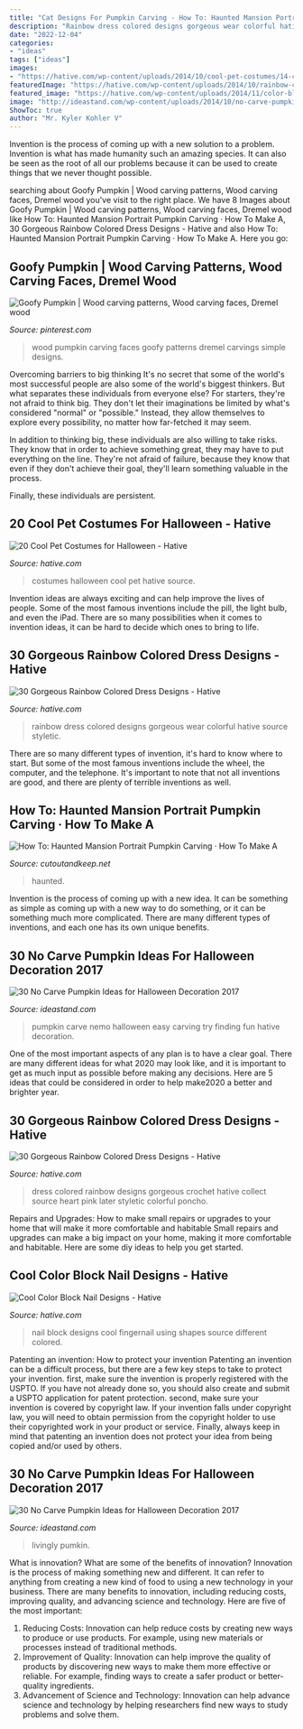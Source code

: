 ```yaml
---
title: "Cat Designs For Pumpkin Carving - How To: Haunted Mansion Portrait Pumpkin Carving · How To Make A"
description: "Rainbow dress colored designs gorgeous wear colorful hative source styletic"
date: "2022-12-04"
categories:
- "ideas"
tags: ["ideas"]
images:
- "https://hative.com/wp-content/uploads/2014/10/cool-pet-costumes/14-cool-pet-costumes.jpg"
featuredImage: "https://hative.com/wp-content/uploads/2014/10/rainbow-colored-dress/11-rainbow-colored-dress-designs.jpg"
featured_image: "https://hative.com/wp-content/uploads/2014/11/color-block-nail-designs/6-color-block-nail-designs.jpg"
image: "http://ideastand.com/wp-content/uploads/2014/10/no-carve-pumpkin-ideas/17-nemo-pumpkin.jpg"
ShowToc: true
author: "Mr. Kyler Kohler V"
---
```



Invention is the process of coming up with a new solution to a problem. Invention is what has made humanity such an amazing species. It can also be seen as the root of all our problems because it can be used to create things that we never thought possible.

	

		
searching about Goofy Pumpkin | Wood carving patterns, Wood carving faces, Dremel wood you've visit to the right place. We have 8 Images about Goofy Pumpkin | Wood carving patterns, Wood carving faces, Dremel wood like How To: Haunted Mansion Portrait Pumpkin Carving · How To Make A, 30 Gorgeous Rainbow Colored Dress Designs - Hative and also How To: Haunted Mansion Portrait Pumpkin Carving · How To Make A. Here you go:
		
    
## Goofy Pumpkin | Wood Carving Patterns, Wood Carving Faces, Dremel Wood

<img loading=lazy src="https://i.pinimg.com/736x/f2/a0/4e/f2a04e81c589afb38593a8ab90cadf45.jpg" onerror="this.onerror=null;this.src='https://tse2.mm.bing.net/th?id=OIP.p6s1yG0P0cHMgghupB8JGAHaJ3&amp;pid=15.1';" alt="Goofy Pumpkin | Wood carving patterns, Wood carving faces, Dremel wood">

_Source: pinterest.com_

>wood pumpkin carving faces goofy patterns dremel carvings simple designs. 

	

Overcoming barriers to big thinking
It's no secret that some of the world's most successful people are also some of the world's biggest thinkers. But what separates these individuals from everyone else?
For starters, they're not afraid to think big. They don't let their imaginations be limited by what's considered "normal" or "possible." Instead, they allow themselves to explore every possibility, no matter how far-fetched it may seem.

In addition to thinking big, these individuals are also willing to take risks. They know that in order to achieve something great, they may have to put everything on the line. They're not afraid of failure, because they know that even if they don't achieve their goal, they'll learn something valuable in the process.

 Finally, these individuals are persistent.

    
## 20 Cool Pet Costumes For Halloween - Hative

<img loading=lazy src="https://hative.com/wp-content/uploads/2014/10/cool-pet-costumes/14-cool-pet-costumes.jpg" onerror="this.onerror=null;this.src='https://tse4.mm.bing.net/th?id=OIP.uuFIlYV26IvA1XalVL0-wQHaKw&amp;pid=15.1';" alt="20 Cool Pet Costumes for Halloween - Hative">

_Source: hative.com_

>costumes halloween cool pet hative source. 

	

Invention ideas are always exciting and can help improve the lives of people. Some of the most famous inventions include the pill, the light bulb, and even the iPad. There are so many possibilities when it comes to invention ideas, it can be hard to decide which ones to bring to life.

    
## 30 Gorgeous Rainbow Colored Dress Designs - Hative

<img loading=lazy src="https://hative.com/wp-content/uploads/2014/10/rainbow-colored-dress/19-rainbow-colored-dress-designs.jpg" onerror="this.onerror=null;this.src='https://tse3.mm.bing.net/th?id=OIP.VPL10tpEwru-93HKF_ogqwHaLH&amp;pid=15.1';" alt="30 Gorgeous Rainbow Colored Dress Designs - Hative">

_Source: hative.com_

>rainbow dress colored designs gorgeous wear colorful hative source styletic. 

	

There are so many different types of invention, it's hard to know where to start. But some of the most famous inventions include the wheel, the computer, and the telephone. It's important to note that not all inventions are good, and there are plenty of terrible inventions as well.

    
## How To: Haunted Mansion Portrait Pumpkin Carving · How To Make A

<img loading=lazy src="https://images.coplusk.net/project_images/161188/image/full_portrait.jpg" onerror="this.onerror=null;this.src='https://tse2.mm.bing.net/th?id=OIP.Rf07UZVSJN2r4d6TThgxYAHaKw&amp;pid=15.1';" alt="How To: Haunted Mansion Portrait Pumpkin Carving · How To Make A">

_Source: cutoutandkeep.net_

>haunted. 

	

Invention is the process of coming up with a new idea. It can be something as simple as coming up with a new way to do something, or it can be something much more complicated. There are many different types of inventions, and each one has its own unique benefits.

    
## 30 No Carve Pumpkin Ideas For Halloween Decoration 2017

<img loading=lazy src="http://ideastand.com/wp-content/uploads/2014/10/no-carve-pumpkin-ideas/17-nemo-pumpkin.jpg" onerror="this.onerror=null;this.src='https://tse2.mm.bing.net/th?id=OIP.q4WWGGw0FN93hfCrxsT_nAHaLG&amp;pid=15.1';" alt="30 No Carve Pumpkin Ideas for Halloween Decoration 2017">

_Source: ideastand.com_

>pumpkin carve nemo halloween easy carving try finding fun hative decoration. 

	

One of the most important aspects of any plan is to have a clear goal. There are many different ideas for what 2020 may look like, and it is important to get as much input as possible before making any decisions. Here are 5 ideas that could be considered in order to help make2020 a better and brighter year.

    
## 30 Gorgeous Rainbow Colored Dress Designs - Hative

<img loading=lazy src="https://hative.com/wp-content/uploads/2014/10/rainbow-colored-dress/11-rainbow-colored-dress-designs.jpg" onerror="this.onerror=null;this.src='https://tse4.mm.bing.net/th?id=OIP.H9FxAv1rKCyejA92dpD-gwHaJ4&amp;pid=15.1';" alt="30 Gorgeous Rainbow Colored Dress Designs - Hative">

_Source: hative.com_

>dress colored rainbow designs gorgeous crochet hative collect source heart pink later styletic colorful poncho. 

	

Repairs and Upgrades: How to make small repairs or upgrades to your home that will make it more comfortable and habitable
Small repairs and upgrades can make a big impact on your home, making it more comfortable and habitable. Here are some diy ideas to help you get started.

    
## Cool Color Block Nail Designs - Hative

<img loading=lazy src="https://hative.com/wp-content/uploads/2014/11/color-block-nail-designs/6-color-block-nail-designs.jpg" onerror="this.onerror=null;this.src='https://tse4.mm.bing.net/th?id=OIP.zCgub5iwRDbvFUFMhhvCMQHaLH&amp;pid=15.1';" alt="Cool Color Block Nail Designs - Hative">

_Source: hative.com_

>nail block designs cool fingernail using shapes source different colored. 

	

Patenting an invention: How to protect your invention
Patenting an invention can be a difficult process, but there are a few key steps to take to protect your invention. first, make sure the invention is properly registered with the USPTO. If you have not already done so, you should also create and submit a USPTO application for patent protection. second, make sure your invention is covered by copyright law. If your invention falls under copyright law, you will need to obtain permission from the copyright holder to use their copyrighted work in your product or service. Finally, always keep in mind that patenting an invention does not protect your idea from being copied and/or used by others.

    
## 30 No Carve Pumpkin Ideas For Halloween Decoration 2017

<img loading=lazy src="https://ideastand.com/wp-content/uploads/2014/10/no-carve-pumpkin-ideas/4-caramel-apple.jpg" onerror="this.onerror=null;this.src='https://tse1.mm.bing.net/th?id=OIP.ZVifJVHUjIqDMw6u-qCJdAHaJ4&amp;pid=15.1';" alt="30 No Carve Pumpkin Ideas for Halloween Decoration 2017">

_Source: ideastand.com_

>livingly pumkin. 

	

What is innovation? What are some of the benefits of innovation?
Innovation is the process of making something new and different. It can refer to anything from creating a new kind of food to using a new technology in your business. There are many benefits to innovation, including reducing costs, improving quality, and advancing science and technology. Here are five of the most important: 
1. Reducing Costs: Innovation can help reduce costs by creating new ways to produce or use products. For example, using new materials or processes instead of traditional methods.
2. Improvement of Quality: Innovation can help improve the quality of products by discovering new ways to make them more effective or reliable. For example, finding ways to create a safer product or better-quality ingredients.
3. Advancement of Science and Technology: Innovation can help advance science and technology by helping researchers find new ways to study problems and solve them.

